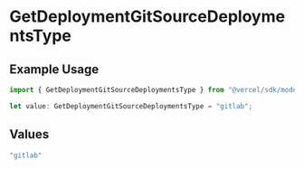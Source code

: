 # GetDeploymentGitSourceDeploymentsType

## Example Usage

```typescript
import { GetDeploymentGitSourceDeploymentsType } from "@vercel/sdk/models/operations";

let value: GetDeploymentGitSourceDeploymentsType = "gitlab";
```

## Values

```typescript
"gitlab"
```
